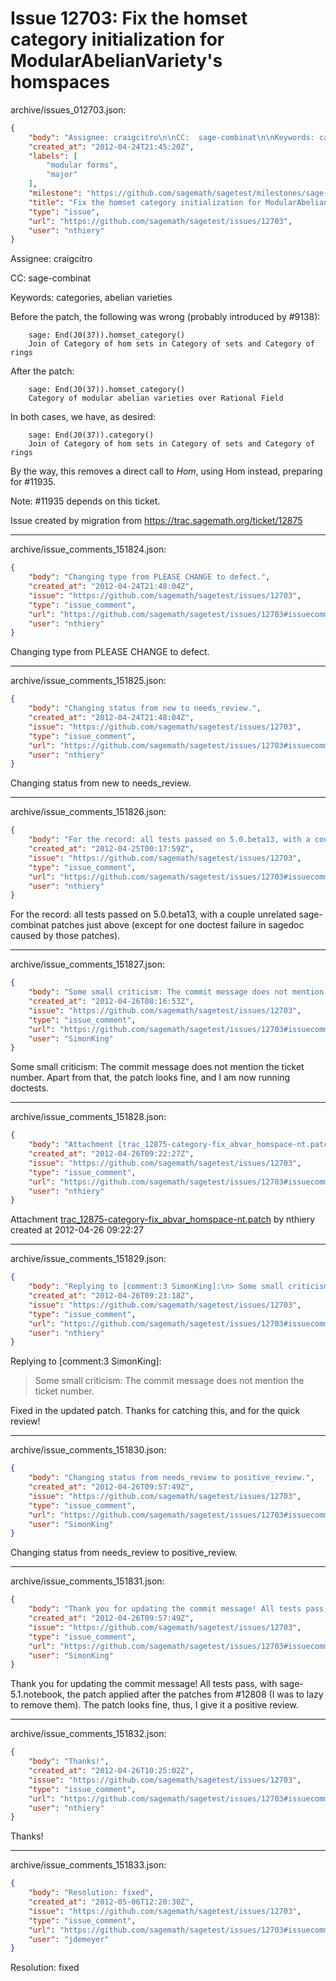# Issue 12703: Fix the homset category initialization for ModularAbelianVariety's homspaces

archive/issues_012703.json:
```json
{
    "body": "Assignee: craigcitro\n\nCC:  sage-combinat\n\nKeywords: categories, abelian varieties\n\nBefore the patch, the following was wrong (probably introduced by #9138):\n\n```\n    sage: End(J0(37)).homset_category()\n    Join of Category of hom sets in Category of sets and Category of rings\n```\n\n\nAfter the patch:\n\n```\n    sage: End(J0(37)).homset_category()\n    Category of modular abelian varieties over Rational Field\n```\n\n\nIn both cases, we have, as desired:\n\n```\n    sage: End(J0(37)).category()\n    Join of Category of hom sets in Category of sets and Category of rings\n```\n\n\nBy the way, this removes a direct call to _Hom_, using Hom instead, preparing for #11935.\n\nNote: #11935 depends on this ticket.\n\n\nIssue created by migration from https://trac.sagemath.org/ticket/12875\n\n",
    "created_at": "2012-04-24T21:45:20Z",
    "labels": [
        "modular forms",
        "major"
    ],
    "milestone": "https://github.com/sagemath/sagetest/milestones/sage-5.1",
    "title": "Fix the homset category initialization for ModularAbelianVariety's homspaces",
    "type": "issue",
    "url": "https://github.com/sagemath/sagetest/issues/12703",
    "user": "nthiery"
}
```
Assignee: craigcitro

CC:  sage-combinat

Keywords: categories, abelian varieties

Before the patch, the following was wrong (probably introduced by #9138):

```
    sage: End(J0(37)).homset_category()
    Join of Category of hom sets in Category of sets and Category of rings
```


After the patch:

```
    sage: End(J0(37)).homset_category()
    Category of modular abelian varieties over Rational Field
```


In both cases, we have, as desired:

```
    sage: End(J0(37)).category()
    Join of Category of hom sets in Category of sets and Category of rings
```


By the way, this removes a direct call to _Hom_, using Hom instead, preparing for #11935.

Note: #11935 depends on this ticket.


Issue created by migration from https://trac.sagemath.org/ticket/12875





---

archive/issue_comments_151824.json:
```json
{
    "body": "Changing type from PLEASE CHANGE to defect.",
    "created_at": "2012-04-24T21:48:04Z",
    "issue": "https://github.com/sagemath/sagetest/issues/12703",
    "type": "issue_comment",
    "url": "https://github.com/sagemath/sagetest/issues/12703#issuecomment-151824",
    "user": "nthiery"
}
```

Changing type from PLEASE CHANGE to defect.



---

archive/issue_comments_151825.json:
```json
{
    "body": "Changing status from new to needs_review.",
    "created_at": "2012-04-24T21:48:04Z",
    "issue": "https://github.com/sagemath/sagetest/issues/12703",
    "type": "issue_comment",
    "url": "https://github.com/sagemath/sagetest/issues/12703#issuecomment-151825",
    "user": "nthiery"
}
```

Changing status from new to needs_review.



---

archive/issue_comments_151826.json:
```json
{
    "body": "For the record: all tests passed on 5.0.beta13, with a couple unrelated sage-combinat patches just above (except for one doctest failure in sagedoc caused by those patches).",
    "created_at": "2012-04-25T00:17:59Z",
    "issue": "https://github.com/sagemath/sagetest/issues/12703",
    "type": "issue_comment",
    "url": "https://github.com/sagemath/sagetest/issues/12703#issuecomment-151826",
    "user": "nthiery"
}
```

For the record: all tests passed on 5.0.beta13, with a couple unrelated sage-combinat patches just above (except for one doctest failure in sagedoc caused by those patches).



---

archive/issue_comments_151827.json:
```json
{
    "body": "Some small criticism: The commit message does not mention the ticket number. Apart from that, the patch looks fine, and I am now running doctests.",
    "created_at": "2012-04-26T08:16:53Z",
    "issue": "https://github.com/sagemath/sagetest/issues/12703",
    "type": "issue_comment",
    "url": "https://github.com/sagemath/sagetest/issues/12703#issuecomment-151827",
    "user": "SimonKing"
}
```

Some small criticism: The commit message does not mention the ticket number. Apart from that, the patch looks fine, and I am now running doctests.



---

archive/issue_comments_151828.json:
```json
{
    "body": "Attachment [trac_12875-category-fix_abvar_homspace-nt.patch](tarball://root/attachments/some-uuid/ticket12875/trac_12875-category-fix_abvar_homspace-nt.patch) by nthiery created at 2012-04-26 09:22:27",
    "created_at": "2012-04-26T09:22:27Z",
    "issue": "https://github.com/sagemath/sagetest/issues/12703",
    "type": "issue_comment",
    "url": "https://github.com/sagemath/sagetest/issues/12703#issuecomment-151828",
    "user": "nthiery"
}
```

Attachment [trac_12875-category-fix_abvar_homspace-nt.patch](tarball://root/attachments/some-uuid/ticket12875/trac_12875-category-fix_abvar_homspace-nt.patch) by nthiery created at 2012-04-26 09:22:27



---

archive/issue_comments_151829.json:
```json
{
    "body": "Replying to [comment:3 SimonKing]:\n> Some small criticism: The commit message does not mention the ticket number.\n\nFixed in the updated patch. Thanks for catching this, and for the quick review!",
    "created_at": "2012-04-26T09:23:18Z",
    "issue": "https://github.com/sagemath/sagetest/issues/12703",
    "type": "issue_comment",
    "url": "https://github.com/sagemath/sagetest/issues/12703#issuecomment-151829",
    "user": "nthiery"
}
```

Replying to [comment:3 SimonKing]:
> Some small criticism: The commit message does not mention the ticket number.

Fixed in the updated patch. Thanks for catching this, and for the quick review!



---

archive/issue_comments_151830.json:
```json
{
    "body": "Changing status from needs_review to positive_review.",
    "created_at": "2012-04-26T09:57:49Z",
    "issue": "https://github.com/sagemath/sagetest/issues/12703",
    "type": "issue_comment",
    "url": "https://github.com/sagemath/sagetest/issues/12703#issuecomment-151830",
    "user": "SimonKing"
}
```

Changing status from needs_review to positive_review.



---

archive/issue_comments_151831.json:
```json
{
    "body": "Thank you for updating the commit message! All tests pass, with sage-5.1.notebook, the patch applied after the patches from #12808 (I was to lazy to remove them). The patch looks fine, thus, I give it a positive review.",
    "created_at": "2012-04-26T09:57:49Z",
    "issue": "https://github.com/sagemath/sagetest/issues/12703",
    "type": "issue_comment",
    "url": "https://github.com/sagemath/sagetest/issues/12703#issuecomment-151831",
    "user": "SimonKing"
}
```

Thank you for updating the commit message! All tests pass, with sage-5.1.notebook, the patch applied after the patches from #12808 (I was to lazy to remove them). The patch looks fine, thus, I give it a positive review.



---

archive/issue_comments_151832.json:
```json
{
    "body": "Thanks!",
    "created_at": "2012-04-26T10:25:02Z",
    "issue": "https://github.com/sagemath/sagetest/issues/12703",
    "type": "issue_comment",
    "url": "https://github.com/sagemath/sagetest/issues/12703#issuecomment-151832",
    "user": "nthiery"
}
```

Thanks!



---

archive/issue_comments_151833.json:
```json
{
    "body": "Resolution: fixed",
    "created_at": "2012-05-06T12:20:30Z",
    "issue": "https://github.com/sagemath/sagetest/issues/12703",
    "type": "issue_comment",
    "url": "https://github.com/sagemath/sagetest/issues/12703#issuecomment-151833",
    "user": "jdemeyer"
}
```

Resolution: fixed
